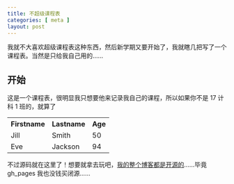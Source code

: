 ```yaml
---
title: 不超级课程表
categories: [ meta ]
layout: post
---
```



我就不大喜欢超级课程表这种东西，然后新学期又要开始了，我就瞎几把写了一个课程表。当然是只给我自己用的……

## 开始

<script src="/assets/index.js"></script>
<link rel="stylesheet" href="/assets/index.css">

<p>这是一个课程表，很明显我只想要他来记录我自己的课程，所以如果你不是 17 计科 1 班的，就算了</p>
<p id="now"></p>

<div class="fat">
    <table style="width:100%" id="schedule">
        <tr>
            <th>Firstname</th>
            <th>Lastname</th> 
            <th>Age</th>
        </tr>
        <tr>
            <td>Jill</td>
            <td>Smith</td> 
            <td>50</td>
        </tr>
        <tr>
            <td>Eve</td>
            <td>Jackson</td> 
            <td>94</td>
        </tr>
    </table>
</div>

不过源码就在这里了！想要就拿去玩吧，[我的整个博客都是开源的](https://github.com/POTION4/potion4.github.io)……毕竟 gh_pages 我也没钱买闭源……